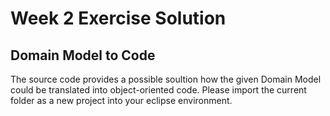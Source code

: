 # Week 2 Exercise Solution

## Domain Model to Code

The source code provides a possible soultion how the given Domain Model could be translated into object-oriented code.
Please import the current folder as a new project into your eclipse environment.
